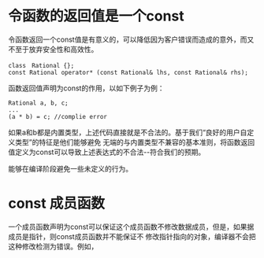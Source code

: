 # 令函数的返回值是一个const
令函数返回一个const值是有意义的，可以降低因为客户错误而造成的意外，而又不至于放弃安全性和高效性。
```
class　Rational {};
const Rational operator* (const Rational& lhs, const Rational& rhs);
```

函数返回值声明为const的作用，以如下例子为例：
```
Rational a, b, c;
...
(a * b) = c; //complie error
```
如果a和b都是内置类型，上述代码直接就是不合法的。基于我们“良好的用户自定义类型”的特征是他们能够避免
无端的与内置类型不兼容的基本准则，将函数返回值定义为const可以导致上述表达式的不合法--符合我们的预期。

能够在编译阶段避免一些未定义的行为。

# const 成员函数
一个成员函数声明为const可以保证这个成员函数不修改数据成员，但是，如果据成员是指针，则const成员函数并不能保证不
修改指针指向的对象，编译器不会把这种修改检测为错误。例如，

